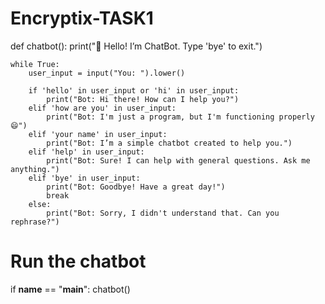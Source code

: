 # Encryptix-TASK1
def chatbot():
    print("🤖 Hello! I’m ChatBot. Type 'bye' to exit.")

    while True:
        user_input = input("You: ").lower()

        if 'hello' in user_input or 'hi' in user_input:
            print("Bot: Hi there! How can I help you?")
        elif 'how are you' in user_input:
            print("Bot: I'm just a program, but I'm functioning properly 😄")
        elif 'your name' in user_input:
            print("Bot: I’m a simple chatbot created to help you.")
        elif 'help' in user_input:
            print("Bot: Sure! I can help with general questions. Ask me anything.")
        elif 'bye' in user_input:
            print("Bot: Goodbye! Have a great day!")
            break
        else:
            print("Bot: Sorry, I didn't understand that. Can you rephrase?")

# Run the chatbot
if __name__ == "__main__":
    chatbot()
